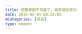 ```yaml
---
title: 想要原图不可能了，最多就这样😒
date: 2015-05-01 08:23:03
mCategories: [说说]
type: moment
---
```


<div id="pics-20150501082303"></div>

<script src="/lib/moment/pics.js"></script>
<script>
var data = [
    {"link": "2015-05-01_000000.webp", "type": "shuoshuo"}
];
picsRender(data, "pics-20150501082303");
</script>
